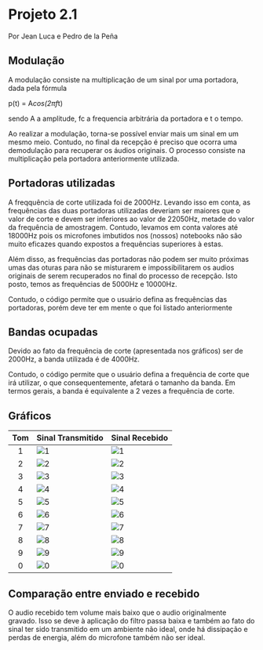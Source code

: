 # Projeto 2.1

Por Jean Luca e Pedro de la Peña

## Modulação  

A modulação consiste na multiplicação de um sinal por uma portadora, dada pela fórmula

p(t) = A*cos(2πf*t)

sendo A a amplitude, fc a frequencia arbitrária da portadora e t o tempo.

Ao realizar a modulação, torna-se possível enviar mais um sinal em um mesmo meio. Contudo, no final da recepção é preciso que ocorra uma demodulação para recuperar os áudios originais. O processo consiste na multiplicação pela portadora anteriormente utilizada. 

## Portadoras utilizadas

A freqquência de corte utilizada foi de 2000Hz. Levando isso em conta, as frequências das duas portadoras utilizadas deveriam ser maiores que o valor de corte e devem ser inferiores ao valor de 22050Hz, metade do valor da frequência de amostragem. Contudo, levamos em conta valores até 18000Hz pois os microfones imbutidos nos (nossos) notebooks não são muito eficazes quando expostos a frequências superiores à estas.

Além disso, as frequências das portadoras não podem ser muito próximas umas das oturas para não se misturarem e impossibilitarem os audios originais de serem recuperados no final do processo de recepção. 
Isto posto, temos as frequências de 5000Hz e 10000Hz.

Contudo, o código permite que o usuário defina as frequências das portadoras, porém deve ter em mente o que foi listado anteriormente

## Bandas ocupadas
Devido ao fato da frequência de corte (apresentada nos gráficos) ser de 2000Hz, a banda utilizada é de 4000Hz. 

Contudo, o código permite que o usuário defina a frequência de corte que irá utilizar, o que consequentemente, afetará o tamanho da banda. Em termos gerais, a banda é equivalente a 2 vezes a frequência de corte. 


## Gráficos


| Tom   | Sinal Transmitido       |Sinal Recebido        |
|:-----:|-------------------------|----------------------|
|1      | ![1](img/transmitido1.png)        |![1](img/recebido1.png)      |
|2      | ![2](img/transmitido2.png)        |![2](img/recebido2.png)      |
|3      | ![3](img/transmitido3.png)        |![3](img/recebido3.png)      |
|4      | ![4](img/transmitido4.png)        |![4](img/recebido4.png)      |
|5      | ![5](img/transmitido5.png)        |![5](img/recebido5.png)      |
|6      | ![6](img/transmitido6.png)        |![6](img/recebido6.png)      |
|7      | ![7](img/transmitido7.png)        |![7](img/recebido7.png)      |
|8      | ![8](img/transmitido8.png)        |![8](img/recebido8.png)      |
|9      | ![9](img/transmitido9.png)        |![9](img/recebido9.png)      | 
|0      | ![0](img/transmitido0.png)        |![0](img/recebido0.png)      |


## Comparação entre enviado e recebido

O audio recebido tem volume mais baixo que o audio originalmente gravado. Isso se deve à aplicação do filtro passa baixa e também ao fato do sinal ter sido transmitido em um ambiente não ideal, onde há dissipação e perdas de energia, além do microfone também não ser ideal.

